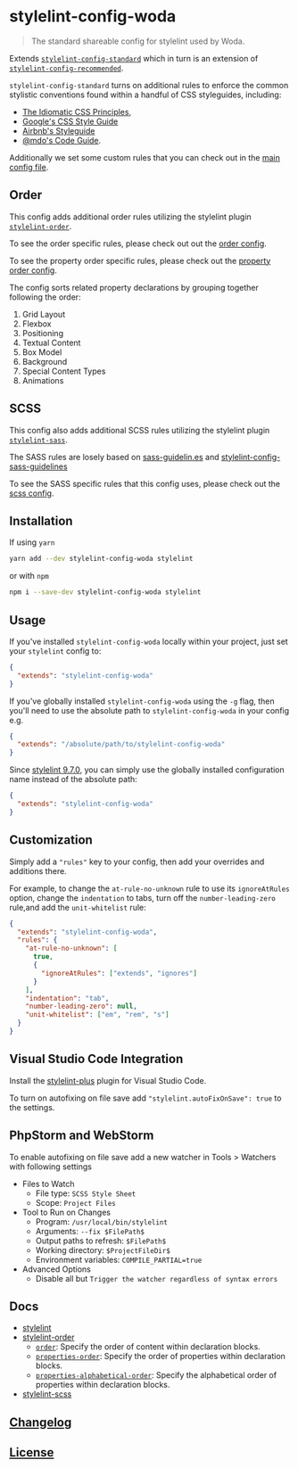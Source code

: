 # stylelint-config-woda

> The standard shareable config for stylelint used by Woda.

Extends [`stylelint-config-standard`](https://github.com/stylelint/stylelint-config-standard) which in turn is an extension of [`stylelint-config-recommended`](https://github.com/stylelint/stylelint-config-recommended).

`stylelint-config-standard` turns on additional rules to enforce the common stylistic conventions found within a handful of CSS styleguides, including:
- [The Idiomatic CSS Principles](https://github.com/necolas/idiomatic-css),
- [Google's CSS Style Guide](https://google.github.io/styleguide/htmlcssguide.html#CSS_Formatting_Rules)
- [Airbnb's Styleguide](https://github.com/airbnb/css#css)
- [@mdo's Code Guide](http://codeguide.co/#css).

Additionally we set some custom rules that you can check out in the [main config file](./stylint-config-woda.js).

## Order

This config adds additional order rules utilizing the stylelint plugin [`stylelint-order`](https://github.com/hudochenkov/stylelint-order).

To see the order specific rules, please check out out the [order config](./order.js).

To see the property order specific rules, please check out the [property order config](./property-order.js).

The config sorts related property declarations by grouping together following the order:

1. Grid Layout
2. Flexbox
3. Positioning
4. Textual Content
5. Box Model
6. Background
7. Special Content Types
8. Animations

## SCSS

This config also adds additional SCSS rules utilizing the stylelint plugin [`stylelint-sass`](https://github.com/kristerkari/stylelint-scss).

The SASS rules are losely based on [sass-guidelin.es](https://sass-guidelin.es/) and [stylelint-config-sass-guidelines](https://github.com/bjankord/stylelint-config-sass-guidelines)

To see the SASS specific rules that this config uses, please check out the [scss config](./sass.js).

## Installation

If using `yarn`

```bash
yarn add --dev stylelint-config-woda stylelint
```

or with `npm`

```bash
npm i --save-dev stylelint-config-woda stylelint
```

## Usage

If you've installed `stylelint-config-woda` locally within your project, just set your `stylelint` config to:

```json
{
  "extends": "stylelint-config-woda"
}
```

If you've globally installed `stylelint-config-woda` using the `-g` flag, then you'll need to use the absolute path to `stylelint-config-woda` in your config e.g.

```json
{
  "extends": "/absolute/path/to/stylelint-config-woda"
}
```

Since [stylelint 9.7.0](https://github.com/stylelint/stylelint/blob/9.7.0/CHANGELOG.md#970), you can simply use the globally installed configuration name instead of the absolute path:

```json
{
  "extends": "stylelint-config-woda"
}
```

## Customization

Simply add a `"rules"` key to your config, then add your overrides and additions there.

For example, to change the `at-rule-no-unknown` rule to use its `ignoreAtRules` option, change the `indentation` to tabs, turn off the `number-leading-zero` rule,and add the `unit-whitelist` rule:

```json
{
  "extends": "stylelint-config-woda",
  "rules": {
    "at-rule-no-unknown": [
      true,
      {
        "ignoreAtRules": ["extends", "ignores"]
      }
    ],
    "indentation": "tab",
    "number-leading-zero": null,
    "unit-whitelist": ["em", "rem", "s"]
  }
}
```

## Visual Studio Code Integration

Install the [stylelint-plus](https://marketplace.visualstudio.com/items?itemName=hex-ci.stylelint-plus) plugin for Visual Studio Code.

To turn on autofixing on file save add `"stylelint.autoFixOnSave": true` to the settings.

## PhpStorm and WebStorm

To enable autofixing on file save add a new watcher in Tools > Watchers with following settings

- Files to Watch
  - File type: `SCSS Style Sheet`
  - Scope: `Project Files`
- Tool to Run on Changes
  - Program: `/usr/local/bin/stylelint`
  - Arguments: `--fix $FilePath$`
  - Output paths to refresh: `$FilePath$`
  - Working directory: `$ProjectFileDir$`
  - Environment variables: `COMPILE_PARTIAL=true`
- Advanced Options
  - Disable all but `Trigger the watcher regardless of syntax errors`

## Docs

- [stylelint](https://stylelint.io/)
- [stylelint-order](https://github.com/hudochenkov/stylelint-order)
  - [`order`](./rules/order/README.md): Specify the order of content within declaration blocks.
  - [`properties-order`](./rules/properties-order/README.md): Specify the order of properties within declaration blocks.
  - [`properties-alphabetical-order`](./rules/properties-alphabetical-order/README.md): Specify the alphabetical order of properties within declaration blocks.
- [stylelint-scss](https://github.com/kristerkari/stylelint-scss)

## [Changelog](CHANGELOG.md)

## [License](LICENSE)
